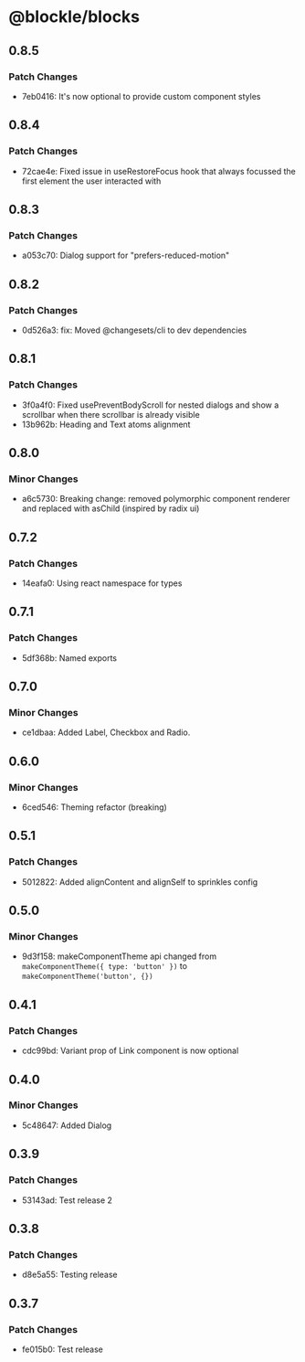 # @blockle/blocks

## 0.8.5

### Patch Changes

- 7eb0416: It's now optional to provide custom component styles

## 0.8.4

### Patch Changes

- 72cae4e: Fixed issue in useRestoreFocus hook that always focussed the first element the user interacted with

## 0.8.3

### Patch Changes

- a053c70: Dialog support for "prefers-reduced-motion"

## 0.8.2

### Patch Changes

- 0d526a3: fix: Moved @changesets/cli to dev dependencies

## 0.8.1

### Patch Changes

- 3f0a4f0: Fixed usePreventBodyScroll for nested dialogs and show a scrollbar when there scrollbar is already visible
- 13b962b: Heading and Text atoms alignment

## 0.8.0

### Minor Changes

- a6c5730: Breaking change: removed polymorphic component renderer and replaced with asChild (inspired by radix ui)

## 0.7.2

### Patch Changes

- 14eafa0: Using react namespace for types

## 0.7.1

### Patch Changes

- 5df368b: Named exports

## 0.7.0

### Minor Changes

- ce1dbaa: Added Label, Checkbox and Radio.

## 0.6.0

### Minor Changes

- 6ced546: Theming refactor (breaking)

## 0.5.1

### Patch Changes

- 5012822: Added alignContent and alignSelf to sprinkles config

## 0.5.0

### Minor Changes

- 9d3f158: makeComponentTheme api changed from `makeComponentTheme({ type: 'button' })` to `makeComponentTheme('button', {})`

## 0.4.1

### Patch Changes

- cdc99bd: Variant prop of Link component is now optional

## 0.4.0

### Minor Changes

- 5c48647: Added Dialog

## 0.3.9

### Patch Changes

- 53143ad: Test release 2

## 0.3.8

### Patch Changes

- d8e5a55: Testing release

## 0.3.7

### Patch Changes

- fe015b0: Test release
